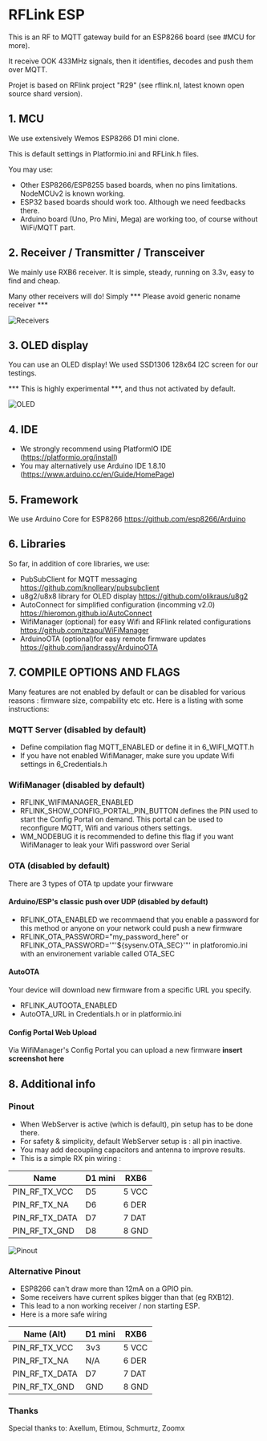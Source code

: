 # RFLink ESP
This is an RF to MQTT gateway build for an ESP8266 board (see #MCU for more). 

It receive OOK 433MHz signals, then it identifies, decodes and push them over MQTT.

Projet is based on RFlink project "R29" (see rflink.nl, latest known open source shard version).

## 1. MCU
We use extensively Wemos ESP8266 D1 mini clone.

This is default settings in Platformio.ini and RFLink.h files.

You may use:
- Other ESP8266/ESP8255 based boards, when no pins limitations. NodeMCUv2 is known working.
- ESP32 based boards should work too. Although we need feedbacks there.
- Arduino board (Uno, Pro Mini, Mega) are working too, of course without WiFi/MQTT part.

## 2. Receiver / Transmitter / Transceiver
We mainly use RXB6 receiver.
It is simple, steady, running on 3.3v, easy to find and cheap.

Many other receivers will do!
Simply *** Please avoid generic noname receiver ***

![Receivers](https://github.com/couin3/RFLink/blob/master/pictures/RFLink-ESP_Receivers.jpg "Receivers")

## 3. OLED display
You can use an OLED display! We used SSD1306 128x64 I2C screen for our testings.

*** This is highly experimental ***, and thus not activated by default.

![OLED](https://github.com/couin3/RFLink/blob/master/pictures/RFLink-ESP_OLED_2.jpg "OLED") 

## 4. IDE
- We strongly recommend using PlatformIO IDE (https://platformio.org/install)
- You may alternatively use Arduino IDE 1.8.10 (https://www.arduino.cc/en/Guide/HomePage)

## 5. Framework
We use Arduino Core for ESP8266 https://github.com/esp8266/Arduino

## 6. Libraries
So far, in addition of core libraries, we use:
- PubSubClient for MQTT messaging https://github.com/knolleary/pubsubclient
- u8g2/u8x8 library for OLED display https://github.com/olikraus/u8g2
- AutoConnect for simplified configuration (incomming v2.0) https://hieromon.github.io/AutoConnect
- WifiManager (optional) for easy Wifi and RFlink related configurations https://github.com/tzapu/WiFiManager
- ArduinoOTA (optional)for easy remote firmware updates https://github.com/jandrassy/ArduinoOTA

## 7. COMPILE OPTIONS AND FLAGS
Many features are not enabled by default or can be disabled for various reasons : firmware size, compability etc etc. Here is a listing with some instructions:
### MQTT Server (disabled by default)
- Define compilation flag MQTT_ENABLED or define it in 6_WIFI_MQTT.h
- If you have not enabled WifiManager, make sure you update Wifi settings in 6_Credentials.h
### WifiManager (disabled by default)
- RFLINK_WIFIMANAGER_ENABLED
- RFLINK_SHOW_CONFIG_PORTAL_PIN_BUTTON defines the PIN used to start the Config Portal on demand. This portal can be used to reconfigure MQTT, Wifi and various others settings.
- WM_NODEBUG it is recommended to define this flag if you want WifiManager to leak your Wifi password over Serial
### OTA (disabled by default)
There are 3 types of OTA tp update your firwware
#### Arduino/ESP's classic push over UDP (disabled by default)
- RFLINK_OTA_ENABLED we recommaend that you enable a password for this method or anyone on your network could push a new firmware
- RFLINK_OTA_PASSWORD="my_password_here" or RFLINK_OTA_PASSWORD='"'${sysenv.OTA_SEC}'"' in platforomio.ini with an environement variable called OTA_SEC
#### AutoOTA
Your device will download new firmware from a specific URL you specify.
- RFLINK_AUTOOTA_ENABLED
- AutoOTA_URL in Credentials.h or in platformio.ini
#### Config Portal Web Upload
Via WifiManager's Config Portal you can upload a new firmware
**insert screenshot here**

## 8. Additional info
### Pinout
- When WebServer is active (which is default), pin setup has to be done there.
- For safety & simplicity, default WebServer setup is : all pin inactive.
- You may add decoupling capacitors and antenna to improve results.
- This is a simple RX pin wiring :

|  Name         | D1 mini | RXB6  |
|---------------|---------|-------|
| PIN_RF_TX_VCC |   D5    | 5 VCC |
| PIN_RF_TX_NA  |   D6    | 6 DER |
| PIN_RF_TX_DATA|   D7    | 7 DAT |
| PIN_RF_TX_GND |   D8    | 8 GND |

![Pinout](https://github.com/couin3/RFLink/blob/master/pictures/RFLink-ESP_Pinout.jpg "Pinout") 

### Alternative Pinout
- ESP8266 can't draw more than 12mA on a GPIO pin.
- Some receivers have current spikes bigger than that (eg RXB12).
- This lead to a non working receiver / non starting ESP.
- Here is a more safe wiring

|  Name (Alt)   | D1 mini | RXB6  |
|---------------|---------|-------|
| PIN_RF_TX_VCC |   3v3   | 5 VCC |
| PIN_RF_TX_NA  |   N/A   | 6 DER |
| PIN_RF_TX_DATA|   D7    | 7 DAT |
| PIN_RF_TX_GND |   GND   | 8 GND |

### Thanks
Special thanks to: Axellum, Etimou, Schmurtz, Zoomx 
